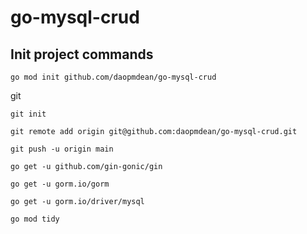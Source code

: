 # go-mysql-crud

## Init project commands

```
go mod init github.com/daopmdean/go-mysql-crud
```

git

```
git init

git remote add origin git@github.com:daopmdean/go-mysql-crud.git

git push -u origin main
```

```
go get -u github.com/gin-gonic/gin

go get -u gorm.io/gorm

go get -u gorm.io/driver/mysql
```

```
go mod tidy
```
